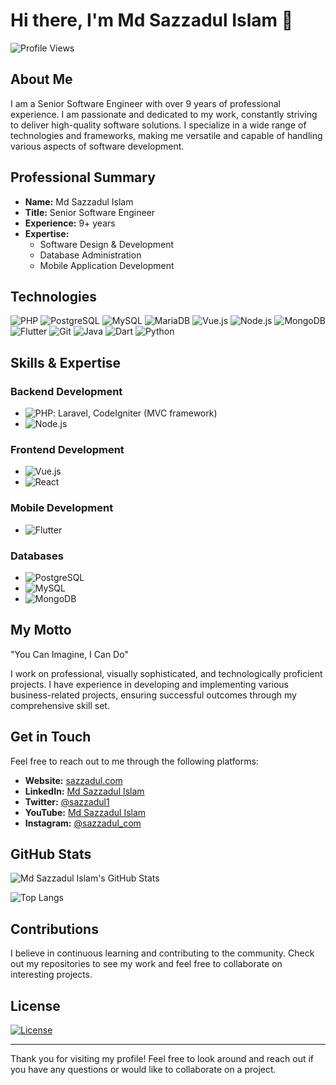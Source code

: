 # Hi there, I'm Md Sazzadul Islam 👋

![Profile Views](https://komarev.com/ghpvc/?username=md-sazzadul-islam&color=blue)

## About Me

I am a Senior Software Engineer with over 9 years of professional experience. I am passionate and dedicated to my work, constantly striving to deliver high-quality software solutions. I specialize in a wide range of technologies and frameworks, making me versatile and capable of handling various aspects of software development.

## Professional Summary

- **Name:** Md Sazzadul Islam
- **Title:** Senior Software Engineer
- **Experience:** 9+ years
- **Expertise:**
  - Software Design & Development
  - Database Administration
  - Mobile Application Development

## Technologies

![PHP](https://img.shields.io/badge/PHP-777BB4?style=flat-square&logo=php&logoColor=white)
![PostgreSQL](https://img.shields.io/badge/PostgreSQL-316192?style=flat-square&logo=postgresql&logoColor=white)
![MySQL](https://img.shields.io/badge/MySQL-4479A1?style=flat-square&logo=mysql&logoColor=white)
![MariaDB](https://img.shields.io/badge/MariaDB-003545?style=flat-square&logo=mariadb&logoColor=white)
![Vue.js](https://img.shields.io/badge/Vue.js-4FC08D?style=flat-square&logo=vue.js&logoColor=white)
![Node.js](https://img.shields.io/badge/Node.js-339933?style=flat-square&logo=nodedotjs&logoColor=white)
![MongoDB](https://img.shields.io/badge/MongoDB-47A248?style=flat-square&logo=mongodb&logoColor=white)
![Flutter](https://img.shields.io/badge/Flutter-02569B?style=flat-square&logo=flutter&logoColor=white)
![Git](https://img.shields.io/badge/Git-F05032?style=flat-square&logo=git&logoColor=white)
![Java](https://img.shields.io/badge/Java-007396?style=flat-square&logo=java&logoColor=white)
![Dart](https://img.shields.io/badge/Dart-0175C2?style=flat-square&logo=dart&logoColor=white)
![Python](https://img.shields.io/badge/Python-3776AB?style=flat-square&logo=python&logoColor=white)

## Skills & Expertise

### Backend Development
- ![PHP](https://img.shields.io/badge/PHP-777BB4?style=flat-square&logo=php&logoColor=white): Laravel, CodeIgniter (MVC framework)
- ![Node.js](https://img.shields.io/badge/Node.js-339933?style=flat-square&logo=nodedotjs&logoColor=white)

### Frontend Development
- ![Vue.js](https://img.shields.io/badge/Vue.js-4FC08D?style=flat-square&logo=vue.js&logoColor=white)
- ![React](https://img.shields.io/badge/React-61DAFB?style=flat-square&logo=react&logoColor=white)

### Mobile Development
- ![Flutter](https://img.shields.io/badge/Flutter-02569B?style=flat-square&logo=flutter&logoColor=white)

### Databases
- ![PostgreSQL](https://img.shields.io/badge/PostgreSQL-316192?style=flat-square&logo=postgresql&logoColor=white)
- ![MySQL](https://img.shields.io/badge/MySQL-4479A1?style=flat-square&logo=mysql&logoColor=white)
- ![MongoDB](https://img.shields.io/badge/MongoDB-47A248?style=flat-square&logo=mongodb&logoColor=white)

## My Motto

"You Can Imagine, I Can Do"

I work on professional, visually sophisticated, and technologically proficient projects. I have experience in developing and implementing various business-related projects, ensuring successful outcomes through my comprehensive skill set.

## Get in Touch

Feel free to reach out to me through the following platforms:

- **Website:** [sazzadul.com](https://sazzadul.com)
- **LinkedIn:** [Md Sazzadul Islam](https://www.linkedin.com/in/mdsazzadulislam/)
- **Twitter:** [@sazzadul1](https://x.com/sazzadul1)
- **YouTube:** [Md Sazzadul Islam](https://www.youtube.com/MdSazzadulislam)
- **Instagram:** [@sazzadul_com](https://www.instagram.com/sazzadul_com/)

## GitHub Stats

![Md Sazzadul Islam's GitHub Stats](https://github-readme-stats.vercel.app/api?username=md-sazzadul-islam&show_icons=true&hide=issues&theme=radical)

![Top Langs](https://github-readme-stats.vercel.app/api/top-langs/?username=md-sazzadul-islam&layout=compact&theme=radical)

## Contributions

I believe in continuous learning and contributing to the community. Check out my repositories to see my work and feel free to collaborate on interesting projects.

## License

[![License](https://img.shields.io/badge/license-MIT-blue.svg)](https://opensource.org/licenses/MIT)

---

Thank you for visiting my profile! Feel free to look around and reach out if you have any questions or would like to collaborate on a project.
